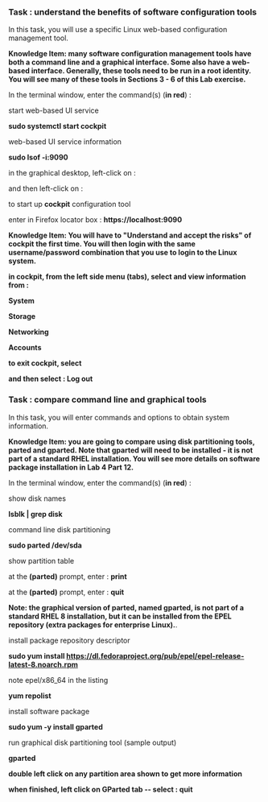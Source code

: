 ### Task : understand the benefits of software configuration tools
In this task, you will use a specific Linux web-based configuration management tool.

**Knowledge Item: many software configuration management tools have both a command line and a graphical interface. Some also have a web-based interface. Generally, these tools need to be run in a root identity. You will see many of these tools in Sections 3 - 6 of this Lab exercise.**

In the terminal window, enter the command(s) (**in red**) :

start web-based UI service

**sudo systemctl start cockpit**

web-based UI service information

**sudo lsof -i:9090**

in the graphical desktop, left-click on :

and then left-click on :

to start up **cockpit** configuration tool

enter in Firefox locator box : **https://localhost:9090**

**Knowledge Item: You will have to "Understand and accept the risks" of cockpit the first time. You will then login with the same username/password combination that you use to login to the Linux system.**

**in cockpit, from the left side menu (tabs), select and view information from :**

**System**

**Storage**

**Networking**

**Accounts**

**to exit cockpit, select**

**and then select : Log out**

### Task : compare command line and graphical tools
In this task, you will enter commands and options to obtain system information.

**Knowledge Item: you are going to compare using disk partitioning tools, parted and gparted. Note that gparted will need to be installed - it is not part of a standard RHEL installation. You will see more details on software package installation in Lab 4 Part 12.**

In the terminal window, enter the command(s) (**in red**) :

show disk names

**lsblk | grep disk**

command line disk partitioning

**sudo parted /dev/sda**

show partition table

at the **(parted)** prompt, enter : **print**

at the **(parted)** prompt, enter : **quit**

**Note: the graphical version of parted, named gparted, is not part of a standard RHEL 8 installation, but it can be installed from the EPEL repository (extra packages for enterprise Linux).**.

install package repository descriptor

**sudo yum install https://dl.fedoraproject.org/pub/epel/epel-release-latest-8.noarch.rpm**

note epel/x86\_64 in the listing

**yum repolist**

install software package

**sudo yum -y install gparted**

run graphical disk partitioning tool (sample output)

**gparted**

**double left click on any partition area shown to get more information**


**when finished, left click on GParted tab -- select : quit**